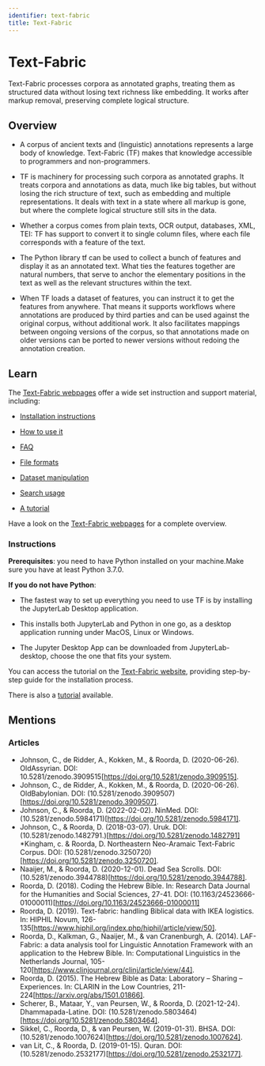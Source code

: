 ```yaml
---
identifier: text-fabric
title: Text-Fabric
---
```


# Text-Fabric

Text-Fabric processes corpora as annotated graphs, treating them as structured data without losing text richness like embedding. It works after markup removal, preserving complete logical structure.

## Overview
* A corpus of ancient texts and (linguistic) annotations represents a large body of knowledge. Text-Fabric (TF) makes that knowledge accessible to programmers and non-programmers.

* TF is machinery for processing such corpora as annotated graphs. It treats corpora and annotations as data, much like big tables, but without losing the rich structure of text, such as embedding and multiple representations. It deals with text in a state where all markup is gone, but where the complete logical structure still sits in the data.

* Whether a corpus comes from plain texts, OCR output, databases, XML, TEI: TF has support to convert it to single column files, where each file corresponds with a feature of the text.

* The Python library tf can be used to collect a bunch of features and display it as an annotated text. What ties the features together are natural numbers, that serve to anchor the elementary positions in the text as well as the relevant structures within the text.

* When TF loads a dataset of features, you can instruct it to get the features from anywhere. That means it supports workflows where annotations are produced by third parties and can be used against the original corpus, without additional work. It also facilitates mappings between ongoing versions of the corpus, so that annotations made on older versions can be ported to newer versions without redoing the annotation creation.

## Learn
The [Text-Fabric webpages](https://annotation.github.io/text-fabric/tf/index.html) offer a wide set instruction and support material, including:
* [Installation instructions](https://annotation.github.io/text-fabric/tf/about/faq.html)
* [How to use it](https://annotation.github.io/text-fabric/tf/about/use.html)
* [FAQ](https://annotation.github.io/text-fabric/tf/about/faq.html)
* [File formats](https://annotation.github.io/text-fabric/tf/about/fileformats.html)
* [Dataset manipulation](https://annotation.github.io/text-fabric/tf/dataset/modify.html)
* [Search usage](https://annotation.github.io/text-fabric/tf/about/searchusage.html)

* [A tutorial](https://nbviewer.org/github/annotation/banks/blob/master/tutorial/use.ipynb)

Have a look on the [Text-Fabric webpages](https://annotation.github.io/text-fabric/tf/index.html) for a complete overview.

### Instructions
**Prerequisites**: you need to have Python installed on your machine.Make sure you have at least Python 3.7.0.

**If you do not have Python**:
* The fastest way to set up everything you need to use TF is by installing the JupyterLab Desktop application.

* This installs both JupyterLab and Python in one go, as a desktop application running under MacOS, Linux or Windows.

* The Jupyter Desktop App can be downloaded from JupyterLab-desktop, choose the one that fits your system.

You can access the tutorial on the [Text-Fabric website](https://annotation.github.io/text-fabric/tf/about/install.html#install), providing step-by-step guide for the installation process.

There is also a [tutorial](https://nbviewer.org/github/annotation/banks/blob/master/tutorial/use.ipynb) available.

## Mentions

### Articles

* Johnson, C., de Ridder, A., Kokken, M., & Roorda, D. (2020-06-26). OldAssyrian. DOI: 10.5281/zenodo.3909515[https://doi.org/10.5281/zenodo.3909515].
* Johnson, C., de Ridder, A., Kokken, M., & Roorda, D. (2020-06-26). OldBabylonian. DOI: (10.5281/zenodo.3909507)[https://doi.org/10.5281/zenodo.3909507].
* Johnson, C., & Roorda, D. (2022-02-02). NinMed. DOI: (10.5281/zenodo.5984171)[https://doi.org/10.5281/zenodo.5984171].
* Johnson, C., & Roorda, D. (2018-03-07). Uruk. DOI: (10.5281/zenodo.1482791.)[https://doi.org/10.5281/zenodo.1482791]
*Kingham, c. & Roorda, D. Northeastern Neo-Aramaic Text-Fabric Corpus. DOI: (10.5281/zenodo.3250720)[https://doi.org/10.5281/zenodo.3250720].
* Naaijer, M., & Roorda, D. (2020-12-01). Dead Sea Scrolls. DOI: (10.5281/zenodo.3944788)[https://doi.org/10.5281/zenodo.3944788].
* Roorda, D. (2018). Coding the Hebrew Bible. In: Research Data Journal for the Humanities and Social Sciences, 27-41. DOI: (10.1163/24523666-01000011)[https://doi.org/10.1163/24523666-01000011]
* Roorda, D. (2019). Text-fabric: handling Biblical data with IKEA logistics. In: HIPHIL Novum, 126-135[https://www.hiphil.org/index.php/hiphil/article/view/50].
* Roorda, D., Kalkman, G., Naaijer, M., & van Cranenburgh, A. (2014). LAF-Fabric: a data analysis tool for Linguistic Annotation Framework with an application to the Hebrew Bible. In: Computational Linguistics in the Netherlands Journal, 105-120[https://www.clinjournal.org/clinj/article/view/44].
* Roorda, D. (2015). The Hebrew Bible as Data: Laboratory – Sharing – Experiences. In: CLARIN in the Low Countries, 211-224[https://arxiv.org/abs/1501.01866].
* Scherer, B., Mataar, Y., van Peursen, W., & Roorda, D. (2021-12-24). Dhammapada-Latine. DOI: (10.5281/zenodo.5803464)[https://doi.org/10.5281/zenodo.5803464].
* Sikkel, C., Roorda, D., & van Peursen, W. (2019-01-31). BHSA. DOI: (10.5281/zenodo.1007624)[https://doi.org/10.5281/zenodo.1007624].
* van Lit, C., & Roorda, D. (2019-01-15). Quran. DOI: (10.5281/zenodo.2532177)[https://doi.org/10.5281/zenodo.2532177].
